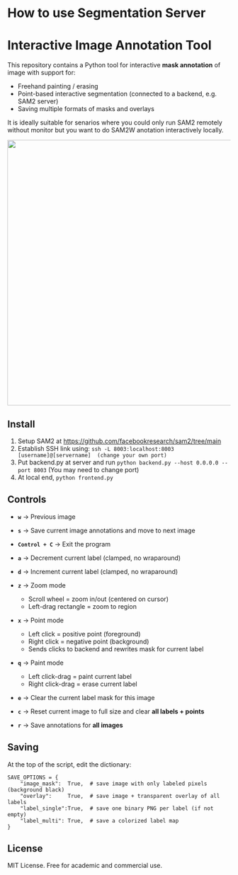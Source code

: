 # How to use Segmentation Server

# Interactive Image Annotation Tool

This repository contains a Python tool for interactive **mask annotation** of image with support for:
- Freehand painting / erasing
- Point-based interactive segmentation (connected to a backend, e.g. SAM2 server)
- Saving multiple formats of masks and overlays

It is ideally suitable for senarios where you could only run SAM2 remotely without monitor but you want to do SAM2W anotation interactively locally.

<img src="./asset/demo.gif" width="600"/>

## Install
1. Setup SAM2 at https://github.com/facebookresearch/sam2/tree/main
2. Establish SSH link using: ```ssh -L 8003:localhost:8003 [username]@[servername]  (change your own port)```
3. Put backend.py at server and run 
```python backend.py --host 0.0.0.0 --port 8003``` (You may need to change port)
4. At local end, ```python frontend.py``` 

## Controls

- **`w`** → Previous image  
- **`s`** → Save current image annotations and move to next image  
- **`Control + C`** → Exit the program  

- **`a`** → Decrement current label (clamped, no wraparound)  
- **`d`** → Increment current label (clamped, no wraparound)  

- **`z`** → Zoom mode  
  - Scroll wheel = zoom in/out (centered on cursor)  
  - Left-drag rectangle = zoom to region  

- **`x`** → Point mode  
  - Left click = positive point (foreground)  
  - Right click = negative point (background)  
  - Sends clicks to backend and rewrites mask for current label  

- **`q`** → Paint mode  
  - Left click-drag = paint current label  
  - Right click-drag = erase current label  

- **`e`** → Clear the current label mask for this image  
- **`c`** → Reset current image to full size and clear **all labels + points**  
- **`r`** → Save annotations for **all images**  

## Saving


At the top of the script, edit the dictionary:
```
SAVE_OPTIONS = {
    "image_mask":  True,  # save image with only labeled pixels (background black)
    "overlay":     True,  # save image + transparent overlay of all labels
    "label_single":True,  # save one binary PNG per label (if not empty)
    "label_multi": True,  # save a colorized label map
}
```

## License

MIT License. Free for academic and commercial use.